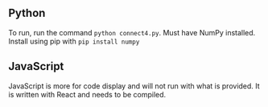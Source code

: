 ## Python
To run, run the command `python connect4.py`.
Must have NumPy installed. Install using pip with `pip install numpy`

## JavaScript
JavaScript is more for code display and will not run with what is provided. It is written with React and needs to be compiled.
